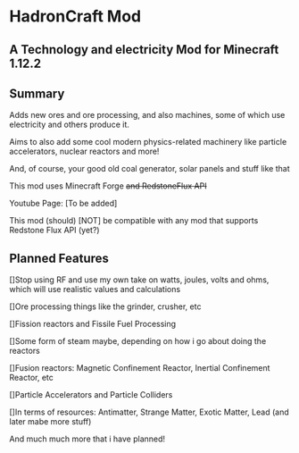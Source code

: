 HadronCraft Mod
=================
A Technology and electricity Mod for Minecraft 1.12.2
-----------------------------------------------------

Summary
-------

Adds new ores and ore processing, and also machines, some of which use electricity and others produce it.

Aims to also add some cool modern physics-related machinery like particle accelerators, nuclear reactors and more!

And, of course, your good old coal generator, solar panels and stuff like that

This mod uses Minecraft Forge ~~and RedstoneFlux API~~

Youtube Page: [To be added]

This mod (should) [NOT] be compatible with any mod that supports Redstone Flux API (yet?)

Planned Features
----------------

[]Stop using RF and use my own take on watts, joules, volts and ohms, which will use realistic values and calculations

[]Ore processing things like the grinder, crusher, etc

[]Fission reactors and Fissile Fuel Processing

[]Some form of steam maybe, depending on how i go about doing the reactors

[]Fusion reactors: Magnetic Confinement Reactor, Inertial Confinement Reactor, etc

[]Particle Accelerators and Particle Colliders

[]In terms of resources: Antimatter, Strange Matter, Exotic Matter, Lead (and later mabe more stuff)

And much much more that i have planned!
